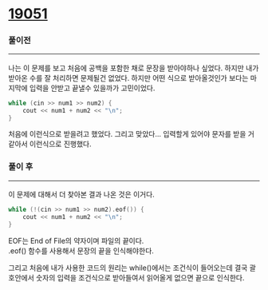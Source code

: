 # [19051](https://www.acmicpc.net/problem/10951)

### 풀이전 <hr>
나는 이 문제를 보고 처음에 공백을 포함한 채로 문장을 받아야하나 싶었다. 하지만 내가 받아온 수를 잘 처리하면 문제될건 없었다. 하지만 어떤 식으로 받아올것인가 보다는 마지막에 입력을 안받고 끝낼수 있을까가 고민이었다.

```cpp
while (cin >> num1 >> num2) {
    cout << num1 + num2 << "\n";
}
```
처음에 이런식으로 받을려고 했었다. 그리고 맞았다... 입력할게 있어야 문자를 받을 거 같아서 이런식으로 진행했다.

### 풀이 후 <hr>
이 문제에 대해서 더 찾아본 결과 나온 것은 이거다.
```cpp
while (!(cin >> num1 >> num2).eof()) {
    cout << num1 + num2 << "\n";
}
```
EOF는 End of File의 약자이며 파일의 끝이다.<br>
.eof() 함수를 사용해서 문장의 끝을 인식해야한다.

그리고 처음에 내가 사용한 코드의 원리는 while()에서는 조건식이 들어오는데 결국 괄호안에서 숫자의 입력을 조건식으로 받아들여서 읽어올게 없으면 끝으로 인식한다.
